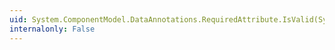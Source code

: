 ```yaml
---
uid: System.ComponentModel.DataAnnotations.RequiredAttribute.IsValid(System.Object)
internalonly: False
---
```


